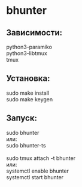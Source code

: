 # bhunter
## Зависимости:
python3-paramiko <br/>
python3-libtmux <br/>
tmux <br/>
## Установка:
sudo make install <br/>
sudo make keygen <br/>
## Запуск:
sudo bhunter <br/>
  или: <br/>
sudo bhunter-ts <br/>  
sudo tmux attach -t bhunter <br/>
  или: <br/>
systemctl enable bhunter <br/>
systemctl start bhunter <br/>

